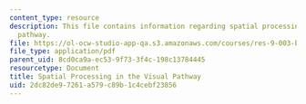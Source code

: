 ```yaml
---
content_type: resource
description: This file contains information regarding spatial processing in the visual
  pathway.
file: https://ol-ocw-studio-app-qa.s3.amazonaws.com/courses/res-9-003-brains-minds-and-machines-summer-course-summer-2015/2dc82de97261a579c89b1c4cebf23856_MITRES_9_003SUM15_imageproc.pdf
file_type: application/pdf
parent_uid: 8cd0ca9a-ec53-9f73-3f4c-198c13784445
resourcetype: Document
title: Spatial Processing in the Visual Pathway
uid: 2dc82de9-7261-a579-c89b-1c4cebf23856
---
```

